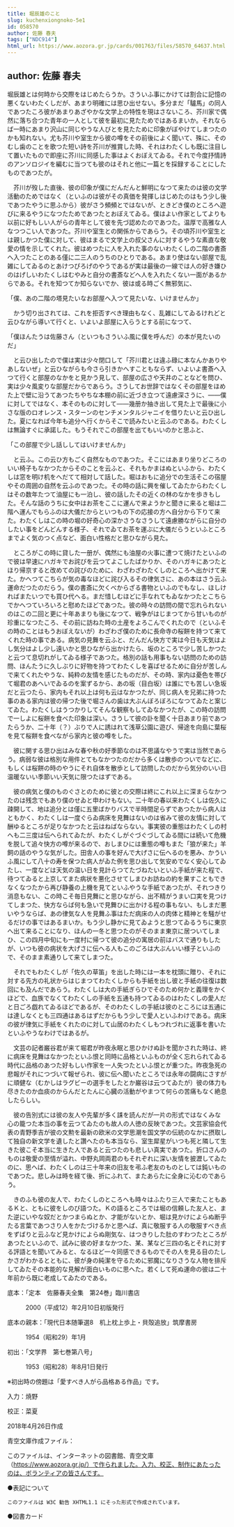 ```yaml
---
title: 堀辰雄のこと
slug: kuchenxiongnoko-5e1
id: 058570
author: 佐藤 春夫
tags: ["NDC914"]
html_url: https://www.aozora.gr.jp/cards/001763/files/58570_64637.html
---
```


## author: 佐藤 春夫

堀辰雄とは何時から交際をはじめたらうか。さういふ事にかけては割合に記憶の悪くないわたくしだが、あまり明確には思ひ出せない。多分まだ「驢馬」の同人であつたころ彼があまりあざやかな文学上の特性を現はさないころ、芥川家で偶然に落ち合つた青年の一人として彼を最初に見たためではあるまいか。それならば一時にあまり沢山に同じやうな人びとを見たために印象がぼやけてしまつたのかも知れない。尤も芥川や室生から彼の噂をその前後によく聞いて、殊に、そのむし歯のことを歌つた短い詩を芥川が推賞した時、それはわたくしも既に注目して置いたもので即座に芥川に同感した事はよくおぼえてゐる。それで今度抒情詩のアンソロジイを編むに当つても彼のはそれと他に一篇とを採録することにしたものであつたが。

　芥川が歿した直後、彼の印象が僕にだんだんと鮮明になつて来たのは彼の文学活動のためではなく（といふのは彼がその真価を発揮しはじめたのはもう少し後であつたやうに思ふから）彼がさう頻頻とではないが、ときどき僕のところへ遊びに来るやうになつたためであつたとおぼえてゐる。僕はよい作家としてよりも以前に好もしい人がらの青年として彼を先づ認めたのであつた。温厚で高雅な人なつつこい人であつた。芥川や室生との関係からであらう。その頃芥川や室生とは親しかつた僕に対して、彼はまるで文学上の叔父さんに対するやうな素直な敬愛の情を示してくれた。彼はめつたに人を入れた事のないわたくしの二階の書斎へ入つたことのある僅に二三人のうちのひとりである。あまり使はない部屋で乱雑にしてゐるのとあけつぴろげのやうであるが実は最後の一線では人の好き嫌ひのはげしいわたくしはむやみと自分の書斎などへ人を入れたくない一面があるからである。それを知つてか知らないでか、彼は或る時ごく無邪気に、

「僕、あの二階の塔見たいなお部屋へ入つて見たいな、いけませんか」

　かう切り出されては、これを拒否すべき理由もなく、乱雑にしてゐるけれどと云ひながら導いて行くと、いよいよ部屋に入らうとする前になつて、

「僕ほんたうは佐藤さん（といつもさういふ風に僕を呼んだ）の本が見たいのだ」

　と云ひ出したので僕は実は少々閉口して「芥川君とは違ふ碌に本なんかありやあしないぜ」と云ひながらも今さら引きかへすこともならず、いよいよ書斎へ入つて行くと部屋のなかをと見かう見して、部屋の広さや天井のことなどを問ひ、実は少々風変りな部屋だからであらう。さうしてお世辞ではなくその部屋をほめた上で壁に沿うてあつたちやちな本棚の前に近づき立つて遠慮深さうに、――僕に対してではなく、本そのものに対して――幾册か抽き出して見た上で最後に小さな版のロオレンス・スターンのセンチメンタルジャニイを借りたいと云ひ出した。夏になれば今年も追分へ行くからそこで読みたいと云ふのである。わたくしは無論すぐに承諾した。もうそれでこの部屋を出てもいいのかと思ふと、

「この部屋で少し話ししてはいけませんか」

　と云ふ。この云ひ方もごく自然なものであつた。そこにはあまり坐りどころのいい椅子もなかつたからそのことを云ふと、それもかまはぬといふから、わたくしは窓を明け机をへだてて相対して話した。堀はおもに追分での生活そこの宿屋やその周囲の自然を云ふのであつた。その時の話に興を催してゐたからわたくしはその数年たつて油屋にも一泊し、彼の話したその近くの林のなかを歩きもした。そんな話のうちに女中はお茶をここに運んで来ようかと聞きに来ると堀は二階へ運んでもらふのは大儀だからといつもの下の応接の方へ自分から下りて来た。わたくしはこの時の堀の好奇心の深かさうなさうして遠慮勝ながらに自分のしたい事をどんどんする様子、それでゐてお茶を運ぶに大儀だらうといふところまでよく気のつく点など、面白い性格だと思ひながら見た。

　ところがこの時に貸した一册が、偶然にも油屋の火事に遭つて焼けたといふので彼は早速にハガキでお詫びを云つてよこしたばかりか、そのハガキにあつたとほり帰京すると改めての詫びのために、わざわざわたくしのところへ出かけて来た。かへつてこちらが気の毒なほどに詫び入るその律気さに、あの本はさう云ふ運命だつたのだらう。僕の書斎に欠くべからざる書物といふのでもなし、ほしければまたいつでも買ひ代へる。まだ惜しむほどに手なれてもゐなかつたとこちらでかへつていろいろと慰めたほどであつた。彼の時々の訪問の間で忘れられないのはこの二回と更に十年あまりも後になつて、戦争がはじまつてから甘いものが珍重になつたころ、その前に訪ねた時の土産をよろこんでくれたので（といふその時のことはもうおぼえないが）わざわざ僕のために長命寺の桜餅を持つて来てくれた時の事である。病気の見舞を云ふと、だんだん快方で実は今日も天気はよし気分はよし少し遠いかと思ひながら出かけたら、坂のところで少し苦しかつたと云つて息切れがしてゐる様子であつた。格別の話も用事もない訪問のための訪問、ほんたうに久しぶりに好物を持つてわたくしを喜ばせるために自分が苦しんで来てくれたやうな、純粋の友情を感じたものだが、その時、家内は憂色を帯びて堀君のあへいでゐるのを案ずるから、あの坂（目白坂）は誰にでも苦しい急坂だと云つたら、家内もそれ以上は何も云はなかつたが、同じ病人を兄弟に持つた事のある家内は彼の帰つた後で堀さんの歯は大ぶんぼろぼろになつてゐたと案じてゐた。わたくしはうつかりしてそんな観察もしてゐなかつたが、この時の訪問で一しよに桜餅を食べた印象は深い。さうして彼の訃を聞く十日あまり前であつたらうか、二十年（？）ぶりで人に誘はれて浅草公園に遊び、帰途を向島に葉桜を見て桜餅を食べながら家内と彼の噂をした。

　彼に関する思ひ出はみな春や秋の好季節なのは不思議なやうで実は当然であらう。病弱な彼は格別な用件とてもなかつたのだから多くは散歩のついでなどに、もしくは桜餅の時のやうにそれ自体を散歩として訪問したのだから気分のいい日温暖ないい季節いい天気に限つたはずである。

　彼の病気と僕のものぐさとのために彼との交際は終にこれ以上に深まらなかつたのは残念でもあり僕のせゐと申わけもない。二十年の春以来わたくしは佐久に疎開して、地は追分とは僅に五里ばかりバスで半時間足らずであつたから病人はともかく、わたくしは一度ぐらゐ病床を見舞はないのは省みて彼の友情に対して酬ゆるところが足りなかつたと云はねばならない。事実彼の重態はわたくしの村へも二三度は伝へられてゐたが、わたくしがぐづぐづしてゐる間には続いて危機を脱して追々快方の噂が来るので、おしまひには重態の噂もまた「狼が来た」羊飼の話のやうな気がした。田舎人の事を好んで大げさに伝へるのを悪み、かういふ風にして八十の寿を保つた病人がゐた例を思ひ出して気安めでなく安心してゐたし、一度などは天気の温い日を見計らつてたづねたいといふ手紙が来た程で、待つてゐると上京してまた病状を悪化させてしまひお訪ねの約を果すこともできなくなつたから再び静養の上機を見てといふやうな手紙であつたが、それつきり消息もない、この時こそ毎日見舞にと思ひながら、出不精がうまい口実を見つけてしまつた、快方ならば何も急いで見舞ひに出かける程の事もない、もしまだ悪いやうならば、あの律気な人を見舞ふ事はただ病床の人の肉体と精神とを騒がせるだけの事ではあるまいか。もう少し静かに見てゐようと思つてゐるうちに東京へ出て来ることになり、ほんの一冬と思つたのがそのまま東京に居ついてしまひ、この四月中旬にも一度村に帰つて彼の追分の寓居の前はバスで通りもしたが、いつも彼の病状を大げさに伝へる人もこのごろは大ぶんいい様子といふので、そのまま素通りして来てしまつた。

　それでもわたくしが「佐久の草笛」を出した時には一本を枕頭に贈り、それに対する先方の礼状からはじまつてわたくしからも手紙を出し彼と手紙の往復は数回にも及んだであらう。わたくしは大の手紙ぎらひでそのため何かと義理をかくほどで、血族でなくてわたくしの手紙を五通も持つてゐるのはわたくしの愛人だと日ごろ戯れてゐるほどであるが、そのわたくしの手紙は彼のところには五通には達しなくとも三四通はあるはずだからもう少しで愛人といふわけである。病床の彼が律気に手紙をくれたのに対して山居のわたくしもつれづれに返事を書いたといふやうなわけではあるが。

　文芸の記者巌谷君が来て堀君が昨夜永眠と思ひかけぬ訃を聞かされた時は、終に病床を見舞はなかつたといふ恨と同時に品格といふものが全く忘れられてゐる時代に品格のあつた好もしい作家を一人失つたといふ恨とが重つた。昨夜急死の悲報がそれにつづいて報ぜられ、彼に伝へ聞いたところでは永年の闘病にさすがに頑健な（むかしはラグビーの選手をしたとか巌谷は云つてゐたが）彼の体力も尽きたのか血痰のからんだとたんに心臓の活動がやまつて何らの苦痛もなく絶息したらしい。

　彼の告別式には彼の友人や先輩が多く誄を読んだが一片の形式ではなくみな心の籠つた本当の事を云つてゐたのも故人の人徳の反映であつた。文芸家協会代表の青野季吉が彼の文勲を最新の欧米の文学思潮を国文学の伝統のなかに摂取して独自の新文学を遺したと讚へたのも本当なら、室生犀星がいつも死と隣して生きた彼こそ本当に生きた人であると云つたのも悲しい真実であつた。折口さんのものは敬愛の至情が溢れ、中野丸岡両君のもそれぞれに深い友情を披瀝してゐたのに、思へば、わたくしのは三十年来の旧友を弔ふ老友のものとしては鈍いものであつた。悲しみは時を経て後、折にふれて、またあらたに全身に沁むのであらう。

　きのふも彼の友人で、わたくしのところへも時々はふたり三人で来たこともあるＫと、ともに彼をしのび語つた。Ｋの語るところでは堀の信頼した友人と、また逆にいやな奴だとかつまらぬとか、才能がないとか、堀は見かけによらぬ断乎たる言葉であつさり人をかたづけるかと思へば、真に敬服する人の敬服すべき点をずばりと云ふなど見かけによらぬ剛気な、はつきりした肚のすわつたところがあつたといふので、試みに彼の好まなかつた、某、某など三四の名とそれに対する評語とを聞いてみると、なるほど一々同感できるものでその人を見る目のたしかさがわかるとともに、彼が身の純潔を守るために邪魔になりさうな人物を排斥してゐたその本能的な見解が面白いものに思へた。若くして死ぬ運命の彼は二十年前から既に老成してゐたのである。













底本：「定本　佐藤春夫全集　第24巻」臨川書店

　　　2000（平成12）年2月10日初版発行

底本の親本：「現代日本随筆選8　机上枕上歩上・貝殻追放」筑摩書房

　　　1954（昭和29）年1月

初出：「文学界　第七巻第八号」

　　　1953（昭和28）年8月1日発行

※初出時の傍題は「愛すべき人がら品格ある作品」です。

入力：焼野

校正：菜夏

2018年4月26日作成

青空文庫作成ファイル：

このファイルは、インターネットの図書館、青空文庫（https://www.aozora.gr.jp/）で作られました。入力、校正、制作にあたったのは、ボランティアの皆さんです。











●表記について


	このファイルは W3C 勧告 XHTML1.1 にそった形式で作成されています。







●図書カード